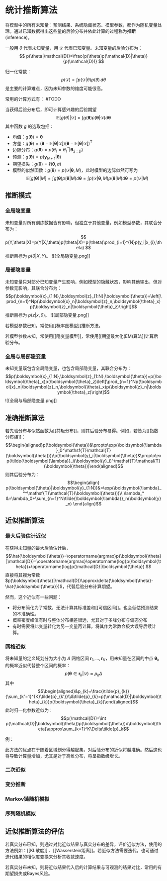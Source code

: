 # 统计推断算法

将模型中的所有未知量：预测结果、系统隐藏状态、模型参数，都作为随机变量处理。通过已知数据得出这些量的后验分布并依此计算的过程称为**推断**(inference)。

一般用 $\theta$ 代表未知变量，用 $\mathcal{D}$ 代表已知变量。未知变量的后验分布为：
$$ p(\theta|\mathcal{D})=\frac{p(\theta)p(\mathcal{D}|\theta)}{p(\mathcal{D})} $$

归一化常数：
$$ p(\mathcal{D})=\int p(\mathcal{D}|\theta)p(\theta) \, d\theta  $$
是主要的计算难点，因为未知参数的维度可能很高。

常用的计算方式有：
#TODO 


当获得后验分布后，即可计算感兴趣的后验期望
$$\mathbb{E}\left[g(\theta)|\mathcal{D}\right]=\int g(\boldsymbol{\theta})p(\boldsymbol{\theta}|\mathcal{D})d\boldsymbol{\theta}$$
其中函数 $g$ 的选取包括：
+ 均值：$g(\boldsymbol{\theta})=\boldsymbol{\theta}$
+ 方差：$g(\boldsymbol{\theta})=(\boldsymbol{\theta}-\mathbb{E}\left[\boldsymbol{\theta}|\mathcal{D}\right])(\boldsymbol{\theta}-\mathbb{E}\left[\boldsymbol{\theta}|\mathcal{D}\right])^\mathsf{T}$
+ 边际分布：$g(\boldsymbol{\theta})=p(\theta_{1}=\theta_{1}^{*}|\boldsymbol{\theta}_{2:D})$
+ 预测：$g(\boldsymbol{\theta})=p(\boldsymbol{y}_{N+1}|\boldsymbol{\theta})$
+ 期望损失：$g(\boldsymbol\theta)=\ell(\boldsymbol\theta,a)$
+ 模型的似然函数：$g(\boldsymbol{\theta})=p(\mathcal{D}|\boldsymbol{\theta},M)$，此时模型的边际似然可写为
$$\mathbb{E}\left[g(\boldsymbol{\theta})|M\right]=\int g(\boldsymbol{\theta})p(\boldsymbol{\theta}|M)d\boldsymbol{\theta}=\int p(\mathcal{D}|\boldsymbol{\theta},M)p(\boldsymbol{\theta}|M)d\boldsymbol{\theta}=p(\mathcal{D}|M)$$

## 推断模式

### 全局隐变量

未知变量对所有训练数据皆有影响，但独立于其他变量，例如模型参数，其联合分布为：
$$ p(Y,\theta|X)=p(Y|X,\theta)p(\theta|X)=p(\theta)\prod_{i=1}^{N}p(y_i|x_{i},\theta) $$
推断目标为 $p(\theta|X,Y)$。
![[全局隐变量.png]]

### 局部隐变量

未知变量只对部分已知变量产生影响，例如模型的隐藏状态，影响其他输出，但对参数无影响，其联合分布为：
$$p(\boldsymbol{x}_{1:N},\boldsymbol{z}_{1:N}|\boldsymbol{\theta})=\left[\prod_{n=1}^Np(\boldsymbol{x}_n|\boldsymbol{z}_n,\boldsymbol{\theta}_x)p(\boldsymbol{z}_n|\boldsymbol{\theta}_z)\right]$$
推断目标为 $p(z|x,\theta)$。
![[局部隐变量.png]]


若模型参数已知，常使用[[概率图模型]]推断方法。

若模型参数未知，常使用[[隐变量模型]]，常使用[[期望最大化(EM)算法]]计算后验分布。

### 全局与局部隐变量

未知变量既包含全局隐变量，也包含局部隐变量，其联合分布为：
$$p(\boldsymbol{x}_{1:N},\boldsymbol{z}_{1:N},\boldsymbol{\theta})=p(\boldsymbol{\theta}_x)p(\boldsymbol{\theta}_z)\left[\prod_{n=1}^Np(\boldsymbol{x}_n|\boldsymbol{z}_n,\boldsymbol{\theta}_x)p(\boldsymbol{z}_n|\boldsymbol{\theta}_z)\right]$$
![[全局与局部隐变量.png]]


## 准确推断算法

若先验分布与似然函数为[[共轭分布]]，则其后验分布易得。例如，若皆为[[指数分布族]]：
$$\begin{aligned}p(\boldsymbol{\theta})&\propto\exp(\boldsymbol{\lambda}_0^\mathsf{T}\mathcal{T}(\boldsymbol{\theta}))\\p(\boldsymbol{y}_i|\boldsymbol{\theta})&\propto\exp(\tilde{\boldsymbol{\lambda}}_i(\boldsymbol{y}_i)^\mathsf{T}\mathcal{T}(\boldsymbol{\theta}))\end{aligned}$$
则其后验分布为：
$$\begin{align}
p(\boldsymbol{\theta}|\boldsymbol{y}_{1:N})&=\exp(\boldsymbol{\lambda}_*^\mathsf{T}\mathcal{T}(\boldsymbol{\theta}))\\ 
\lambda_* &=\lambda_0+\sum_{n=1}^N\tilde{\boldsymbol{\lambda}}_n(\boldsymbol{y}_n)
\end{align}$$

## 近似推断算法

### 最大后验估计近似

在获得未知量的最大后验估计后，
$$\hat{\boldsymbol{\theta}}=\operatorname{argmax}p(\boldsymbol{\theta}|\mathcal{D})=\operatorname{argmax}\operatorname{log}p(\boldsymbol{\theta})+\operatorname{log}p(\mathcal{D}|\boldsymbol{\theta}) $$
直接将其视为常数 $p(\boldsymbol{\theta}|\mathcal{D})\approx\delta(\boldsymbol{\theta}-\hat{\boldsymbol{\theta}})$，代替后验分布计算期望。

然而，这个近似有一些问题：
+ 将分布简化为了常数，无法计算其标准差和[[可信区间]]。也会低估预测结果的不准确性。
+ 概率密度峰值有时与整体分布相差很远，尤其对于多峰分布与偏态分布
+ 有时需要将此变量转化为另一变量再计算，将其作为常数会极大误导后续计算。

### 网格近似

将未知量的定义域划分为大小为 $\Delta$ 网格区间 $\boldsymbol{r}_{1},\ldots,\boldsymbol{r}_{K}$，用未知量在区间的中点 $\boldsymbol{\theta}_{k}$ 的概率近似代替整个区间的概率：
$$p(\boldsymbol{\theta}\in\boldsymbol{r}_{k}|\mathcal{D})\approx p_{k}\Delta $$
其中
$$\begin{aligned}&p_{k}=\frac{\tilde{p}_{k}}{\sum_{k'=1}^{K}\tilde{p}_{k'}}\\&\tilde{p}_{k}=p(\mathcal{D}|\boldsymbol{\theta}_{k})p(\boldsymbol{\theta}_{k})\end{aligned}$$
此时归一化参数近似为：
$$p(\mathcal{D})=\int p(\mathcal{D}|\boldsymbol{\theta})p(\boldsymbol{\theta})d\boldsymbol{\theta}\approx\sum_{k=1}^K\Delta\tilde{p}_k$$

例：



此方法的优点在于随着区域划分得越密集，对后验分布的近似将越准确。然后这也将导致计算量增加，尤其是对于高维分布，将呈指数级增长。


### 二次近似

### 变分推断

### Markov链随机模拟

### 序列随机模拟

## 近似推断算法的评估

若真实分布已知，则通过对比近似结果与真实分布的差异，评价近似方法，使用的方法例如：[[KL散度]] 、[[Wasserstein距离]]。若近似方法需要迭代，也可通过迭代结果的相似度变换来分析其收敛速度。

若真实分布未知，则将近似结果代入后的计算结果与可观测的结果对比，常用的有期望损失或Bayes风险。

